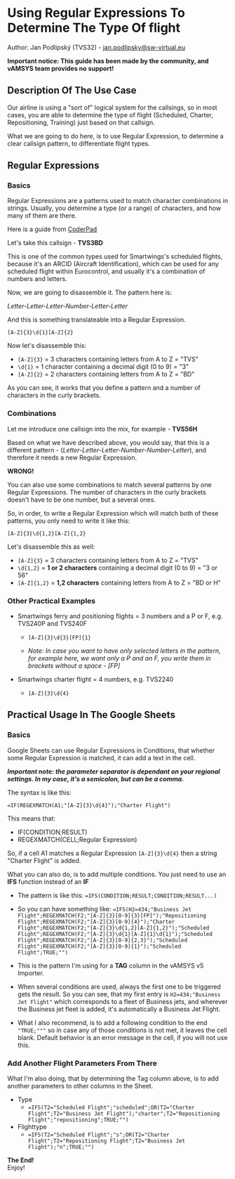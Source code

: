 # Using Regular Expressions To Determine The Type Of flight

Author: Jan Podlipský (TVS32) - jan.podlipsky@sw-virtual.eu
  
**Important notice: This guide has been made by the community, and vAMSYS team provides no support!**

## Description Of The Use Case

Our airline is using a "sort of" logical system for the callsings, so in most cases, you are able to determine the type of flight (Scheduled, Charter, Repositioning, Training) just based on that callsign.

What we are going to do here, is to use Regular Expression, to determine a clear callsign pattern, to differentiate flight types.

## Regular Expressions

### Basics

Regular Expressions are a patterns used to match character combinations in strings. Usually, you determine a type (or a range) of characters, and how many of them are there. 

Here is a guide from [CoderPad](https://coderpad.io/blog/development/the-complete-guide-to-regular-expressions-regex/)

Let's take this callsign - **TVS3BD**

This is one of the common types used for Smartwings's scheduled flights, because it's an ARCID (Aircraft Identification), which can be used for any scheduled flight within Eurocontrol, and usually it's a combination of numbers and letters.

Now, we are going to disassemble it. The pattern here is:

*Letter-Letter-Letter-Number-Letter-Letter*

And this is something translateable into a Regular Expression.

```[A-Z]{3}\d{1}[A-Z]{2}```

Now let's disassemble this:
- ```[A-Z]{3}``` = 3 characters containing letters from A to Z = "TVS"
- ```\d{1}``` = 1 character containing a decimal digit (0 to 9) = "3"
- ```[A-Z]{2}``` = 2 characters containing letters from A to Z = "BD"

As you can see, it works that you define a pattern and a number of characters in the curly brackets.

### Combinations

Let me introduce one callsign into the mix, for example - **TVS56H**

Based on what we have described above, you would say, that this is a different pattern - (*Letter-Letter-Letter-Number-Number-Letter*), and therefore it needs a new Regular Expression.

**WRONG!**

You can also use some combinations to match several patterns by one Regular Expressions. The number of characters in the curly brackets doesn't have to be one number, but a several ones.

So, in order, to write a Regular Expression which will match both of these patterns, you only need to write it like this:

```[A-Z]{3}\d{1,2}[A-Z]{1,2}```

Let's disassemble this as well:
- ```[A-Z]{3}``` = 3 characters containing letters from A to Z = "TVS"
- ```\d{1,2}``` = **1 or 2 characters** containing a decimal digit (0 to 9) = "3 or 56"
- ```[A-Z]{1,2}``` = **1,2 characters** containing letters from A to Z = "BD or H"

### Other Practical Examples

- Smartwings ferry and positioning flights = 3 numbers and a P or F, e.g. TVS240P and TVS240F
    - ```[A-Z]{3}\d{3}[FP]{1}```  

    - *Note: In case you want to have only selected letters in the pattern, for example here, we want only a P and an F, you write them in brackets without a space - [FP]*

- Smartwings charter flight = 4 numbers, e.g. TVS2240
    - ```[A-Z]{3}\d{4}```

## Practical Usage In The Google Sheets

### Basics

Google Sheets can use Regular Expressions in Conditions, that whether some Regular Expression is matched, it can add a text in the cell.

***Important note: the parameter separator is dependant on your regional settings. In my case, it's a semicolon, but can be a comma.***

The syntax is like this:

```=IF(REGEXMATCH(A1;"[A-Z]{3}\d{4}");"Charter Flight")```

This means that:
- IF(CONDITION;RESULT)
- REGEXMATCH(CELL;Regular Expression)

So, if a cell A1 matches a Regular Expression ```[A-Z]{3}\d{4}``` then a string "Charter Flight" is added.

What you can also do, is to add multiple conditions. You just need to use an **IFS** function instead of an **IF**

- The pattern is like this: ```=IFS(CONDITION;RESULT;CONDITION;RESULT...)```
- So you can have something like: ```=IFS(H2=434;"Business Jet Flight";REGEXMATCH(F2;"[A-Z]{3}[0-9]{3}[FP]");"Repositioning Flight";REGEXMATCH(F2;"[A-Z]{3}[0-9]{4}");"Charter Flight";REGEXMATCH(F2;"[A-Z]{3}\d{1,2}[A-Z]{1,2}");"Scheduled Flight";REGEXMATCH(F2;"[A-Z]{3}\d{1}[A-Z]{1}\d{1}");"Scheduled Flight";REGEXMATCH(F2;"[A-Z]{3}[0-9]{2,3}");"Scheduled Flight";REGEXMATCH(F2;"[A-Z]{3}[0-9]{1}");"Scheduled Flight";TRUE;"")```

- This is the pattern I'm using for a **TAG** column in the vAMSYS v5 Importer.

- When several conditions are used, always the first one to be triggered gets the result. So you can see, that my first entry is ```H2=434;"Business Jet Flight"``` which corresponds to a fleet of Business jets, and wherever the Business jet fleet is added, it's automatically a Business Jet Flight.

- What I also recommend, is to add a following condition to the end ```"TRUE;"""``` so in case any of those conditions is not met, it leaves the cell blank. Default behavior is an error message in the cell, if you will not use this.

### Add Another Flight Parameters From There

What I'm also doing, that by determining the Tag column above, is to add another parameters to other columns in the Sheet.

- Type
    - ```=IFS(T2="Scheduled Flight";"scheduled";OR(T2="Charter Flight";T2="Business Jet Flight");"charter";T2="Repositioning Flight";"repositioning";TRUE;"")```
- Flighttype
    - ```=IFS(T2="Scheduled Flight";"s";OR(T2="Charter Flight";T2="Repositioning Flight";T2="Business Jet Flight");"n";TRUE;"")```

**The End!**  
Enjoy!